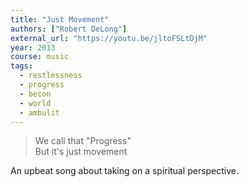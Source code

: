 ```yaml
---
title: "Just Movement"
authors: ["Robert DeLong"]
external_url: "https://youtu.be/jltoFSLtDjM"
year: 2013
course: music
tags:
  - restlessness
  - progress
  - becon
  - world
  - ambulit
---
```


> We call that "Progress"  
But it's just movement


An upbeat song about taking on a spiritual perspective.
